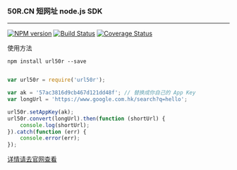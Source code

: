 ### 50R.CN 短网址 node.js SDK
---
[![NPM version](https://img.shields.io/npm/v/url50r.svg?style=flat)](https://www.npmjs.org/package/url50r)
[![Build Status](https://travis-ci.org/wapznw/nodejs_sdk_50r.svg?branch=master)](https://travis-ci.org/wapznw/nodejs_sdk_50r)
[![Coverage Status](https://coveralls.io/repos/github/wapznw/nodejs_sdk_50r/badge.svg?branch=master)](https://coveralls.io/github/wapznw/nodejs_sdk_50r?branch=master)

使用方法

```
npm install url50r --save
```


```javascript

var url50r = require('url50r');

var ak = '57ac3816d9cb467d121dd48f'; // 替换成你自己的 App Key
var longUrl = 'https://www.google.com.hk/search?q=hello';

url50r.setAppKey(ak);
url50r.convert(longUrl).then(function (shortUrl) {
    console.log(shortUrl);
}).catch(function (err) {
    console.error(err);
});

```

[详情请去官网查看](http://50r.cn)



